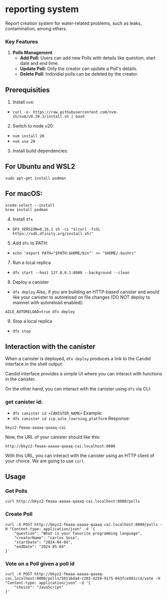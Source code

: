 # reporting system

Report creation system for water-related problems, such as leaks, contamination, among others.


### Key Features

1. **Polls Management**
   - **Add Poll:** Users can add new Polls with details like question, start date and end time.
   - **Update Poll:** Only the creator can update a Poll's details.
   - **Delete Poll:** Individial polls can be deleted by the creator.

## Prerequisities

1. Install `nvm`:
- `curl -o- https://raw.githubusercontent.com/nvm-sh/nvm/v0.39.3/install.sh | bash`

2. Switch to node v20:
- `nvm install 20`
- `nvm use 20`

3. Install build dependencies:
## For Ubuntu and WSL2
```
sudo apt-get install podman
```
## For macOS:
```
xcode-select --install
brew install podman
```

4. Install `dfx`
- `DFX_VERSION=0.16.1 sh -ci "$(curl -fsSL https://sdk.dfinity.org/install.sh)"`

5. Add `dfx` to PATH:
- `echo 'export PATH="$PATH:$HOME/bin"' >> "$HOME/.bashrc"`

7. Run a local replica
- `dfx start --host 127.0.0.1:8000 --background --clean`

8. Deploy a canister
- `dfx deploy`
Also, if you are building an HTTP-based canister and would like your canister to autoreload on file changes (DO NOT deploy to mainnet with autoreload enabled):
```
AZLE_AUTORELOAD=true dfx deploy
```

9. Stop a local replica
- `dfx stop`

## Interaction with the canister

When a canister is deployed, `dfx deploy` produces a link to the Candid interface in the shell output.

Candid interface provides a simple UI where you can interact with functions in the canister.

On the other hand, you can interact with the canister using `dfx` via CLI:

### get canister id:
- `dfx canister id <CANISTER_NAME>`
Example:
- `dfx canister id icp_azle_learning_platform`
Response:
```
bkyz2-fmaaa-aaaaa-qaaaq-cai
```

Now, the URL of your canister should like this:
```
http://bkyz2-fmaaa-aaaaa-qaaaq-cai.localhost:8000
```

With this URL, you can interact with the canister using an HTTP client of your choice. We are going to use `curl`.

## Usage

### Get Polls
```
curl http://bkyz2-fmaaa-aaaaa-qaaaq-cai.localhost:8000/polls
```

### Create Poll
```
curl -X POST http://bkyz2-fmaaa-aaaaa-qaaaq-cai.localhost:8000/polls -H "Content-type: application/json" -d '{
    "question": "What is your favorite programming language",
    "creatorName": "carlos Sosa",
    "startDate": "2024-04-04",
    "endDate": "2024-05-04"
}'
```

### Vote on a Poll given a poll id
```
curl -X POST http://bkyz2-fmaaa-aaaaa-qaaaq-cai.localhost:8000/polls/50116dad-c203-4259-9175-043fce881ccd/vote -H "Content-type: application/json" -d '{
    "choice": "JavaScript"
}'
```
